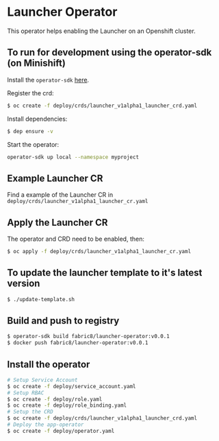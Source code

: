 # Launcher Operator

This operator helps enabling the Launcher on an Openshift cluster.

## To run for development using the operator-sdk (on Minishift)

Install the `operator-sdk` [here](https://github.com/operator-framework/operator-sdk).

Register the crd:
```bash
$ oc create -f deploy/crds/launcher_v1alpha1_launcher_crd.yaml  
```

Install dependencies:
```bash 
$ dep ensure -v
```

Start the operator:
```bash 
operator-sdk up local --namespace myproject   
```

## Example Launcher CR

Find a example of the Launcher CR in `deploy/crds/launcher_v1alpha1_launcher_cr.yaml`

## Apply the Launcher CR

The operator and CRD need to be enabled, then:
```bash
$ oc apply -f deploy/crds/launcher_v1alpha1_launcher_cr.yaml
```

## To update the launcher template to it's latest version

```bash
$ ./update-template.sh
```

## Build and push to registry

```bash
$ operator-sdk build fabric8/launcher-operator:v0.0.1
$ docker push fabric8/launcher-operator:v0.0.1
```

## Install the operator

```bash
# Setup Service Account
$ oc create -f deploy/service_account.yaml
# Setup RBAC
$ oc create -f deploy/role.yaml
$ oc create -f deploy/role_binding.yaml
# Setup the CRD
$ oc create -f deploy/crds/launcher_v1alpha1_launcher_crd.yaml
# Deploy the app-operator
$ oc create -f deploy/operator.yaml
```